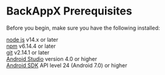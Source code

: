 # BackAppX Prerequisites

Before you begin, make sure you have the following installed:

[node js](https://nodejs.org/en/download/) v14.x or later <br>
[npm](https://www.npmjs.com/package/download) v6.14.4 or later <br>
[git](https://git-scm.com/download/win) v2.14.1 or later <br>
[Android Studio](https://developer.android.com/studio) version 4.0 or higher <br>
[Android SDK](https://developer.android.com/studio/releases/platforms?hl=fr)  API level 24 (Android 7.0) or higher <br>